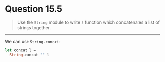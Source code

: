 # Question 15.5

> Use the `String` module to write a function which concatenates a list of strings together.

---

We can use `String.concat`:
```ocaml
let concat l =
  String.concat "" l
```
